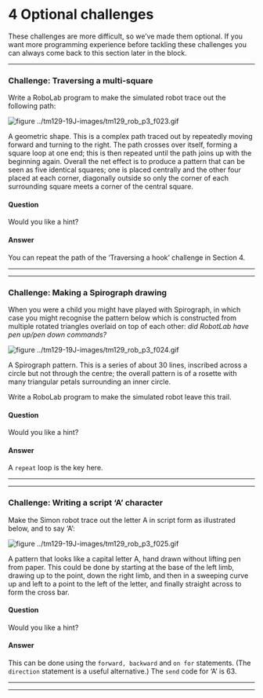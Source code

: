 # 4 Optional challenges


These challenges are more difficult, so we’ve made them optional. If you want more programming experience before tackling these challenges you can always come back to this section later in the block.

---


### Challenge: Traversing a multi-square

Write a RoboLab program to make the simulated robot trace out the following path:


![figure ../tm129-19J-images/tm129_rob_p3_f023.gif](../tm129-19J-images/tm129_rob_p3_f023.gif)

A geometric shape. This is a complex path traced out by repeatedly moving forward and turning to the right. The path crosses over itself, forming a square loop at one end; this is then repeated until the path joins up with the beginning again. Overall the net effect is to produce a pattern that can be seen as five identical squares; one is placed centrally and the other four placed at each corner, diagonally outside so only the corner of each surrounding square meets a corner of the central square. 
<!--ITQ-->

#### Question

Would you like a hint?


#### Answer

You can repeat the path of the ‘Traversing a hook’ challenge in Section 4.
<!--ENDITQ-->
---

---


### Challenge: Making a Spirograph drawing

When you were a child you might have played with Spirograph, in which case you might recognise the pattern below which is constructed from multiple rotated triangles overlaid on top of each other: *did RobotLab have pen up/pen down commands?*


![figure ../tm129-19J-images/tm129_rob_p3_f024.gif](../tm129-19J-images/tm129_rob_p3_f024.gif)

A Spirograph pattern. This is a series of about 30 lines, inscribed across a circle but not through the centre; the overall pattern is of a rosette with many triangular petals surrounding an inner circle. 

Write a RoboLab program to make the simulated robot leave this trail.
<!--ITQ-->

#### Question

Would you like a hint?


#### Answer

A `repeat` loop is the key here.
<!--ENDITQ-->
---

---


### Challenge: Writing a script ‘A’ character

Make the Simon robot trace out the letter A in script form as illustrated below, and to say ‘A’:


![figure ../tm129-19J-images/tm129_rob_p3_f025.gif](../tm129-19J-images/tm129_rob_p3_f025.gif)

A pattern that looks like a capital letter A, hand drawn without lifting pen from paper. This could be done by starting at the base of the left limb, drawing up to the point, down the right limb, and then in a sweeping curve up and left to a point to the left of the letter, and finally straight across to form the cross bar.
<!--ITQ-->

#### Question

Would you like a hint?


#### Answer

This can be done using the `forward, backward` and `on for` statements. (The `direction` statement is a useful alternative.) The `send` code for ‘A’ is 63.
<!--ENDITQ-->
---

---
